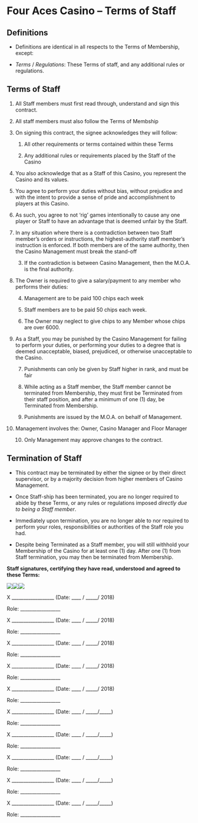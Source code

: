# Four Aces Casino – Terms of Staff

## Definitions

  - Definitions are identical in all respects to the Terms of
    Membership, except:

  - *Terms* / *Regulations*: These Terms of staff, and any additional
    rules or regulations.

## Terms of Staff

1.  All Staff members must first read through, understand and sign this
    contract.

2.  All staff members must also follow the Terms of Membship

3.  On signing this contract, the signee acknowledges they will follow:
    
    1.  All other requirements or terms contained within these Terms
    
    2.  Any additional rules or requirements placed by the Staff of the
        Casino

4.  You also acknowledge that as a Staff of this Casino, you represent
    the Casino and its values.

5.  You agree to perform your duties without bias, without prejudice and
    with the intent to provide a sense of pride and accomplishment to
    players at this Casino.

6.  As such, you agree to not ‘rig’ games intentionally to cause any one
    player or Staff to have an advantage that is deemed unfair by the
    Staff.

7.  In any situation where there is a contradiction between two Staff
    member’s orders or instructions, the highest-authority staff
    member’s instruction is enforced. If both members are of the same
    authority, then the Casino Management must break the stand-off
    
    3.  If the contradiction is between Casino Management, then the
        M.O.A. is the final authority.

8.  The Owner is required to give a salary/payment to any member who
    performs their duties:
    
    4.  Management are to be paid 100 chips each week
    
    5.  Staff members are to be paid 50 chips each week.
    
    6.  The Owner may neglect to give chips to any Member whose chips
        are over 6000.

9.  As a Staff, you may be punished by the Casino Management for failing
    to perform your duties, or performing your duties to a degree that
    is deemed unacceptable, biased, prejudiced, or otherwise
    unacceptable to the Casino.
    
    7.  Punishments can only be given by Staff higher in rank, and must
        be fair
    
    8.  While acting as a Staff member, the Staff member cannot be
        terminated from Membership, they must first be Terminated from
        their staff position, and after a minimum of one (1) day, be
        Terminated from Membership.
    
    9.  Punishments are issued by the M.O.A. on behalf of Management.

10. Management involves the: Owner, Casino Manager and Floor Manager
    
    10. Only Management may approve changes to the contract.

## Termination of Staff

  - This contract may be terminated by either the signee or by their
    direct supervisor, or by a majority decision from higher members of
    Casino Management.

  - Once Staff-ship has been terminated, you are no longer required to
    abide by these Terms, or any rules or regulations imposed *directly
    due to being a Staff member*.

  - Immediately upon termination, you are no longer able to nor required
    to perform your roles, responsibilities or authorities of the Staff
    role you had.

  - Despite being Terminated as a Staff member, you will still withhold
    your Membership of the Casino for at least one (1) day. After one
    (1) from Staff termination, you may then be terminated from
    Membership.

**<span class="underline">Staff signatures, certifying they have read,
understood and agreed to these Terms:</span>**

![](media/image1.emf)![](media/image2.emf)![](media/image3.emf)

<span class="underline">X \_\_\_\_\_\_\_\_\_\_\_\_\_\_\_\_\_\_</span>
(Date: <span class="underline">\_\_\_\_ / \_\_\_\_\_/ 2018</span>)

Role: \_\_\_\_\_\_\_\_\_\_\_\_\_\_\_\_\_

<span class="underline">X \_\_\_\_\_\_\_\_\_\_\_\_\_\_\_\_\_\_</span>
(Date: <span class="underline">\_\_\_\_ / \_\_\_\_\_/ 2018</span>)

Role: \_\_\_\_\_\_\_\_\_\_\_\_\_\_\_\_\_

<span class="underline"> X \_\_\_\_\_\_\_\_\_\_\_\_\_\_\_\_\_\_</span>
(Date: <span class="underline">\_\_\_\_ / \_\_\_\_\_/ 2018</span>)

Role: \_\_\_\_\_\_\_\_\_\_\_\_\_\_\_\_\_

<span class="underline">X \_\_\_\_\_\_\_\_\_\_\_\_\_\_\_\_\_\_</span>
(Date: <span class="underline">\_\_\_\_ / \_\_\_\_\_/ 2018</span>)

Role: \_\_\_\_\_\_\_\_\_\_\_\_\_\_\_\_\_

<span class="underline">X \_\_\_\_\_\_\_\_\_\_\_\_\_\_\_\_\_\_</span>
(Date: <span class="underline">\_\_\_\_ / \_\_\_\_\_/ 2018</span>)

Role: \_\_\_\_\_\_\_\_\_\_\_\_\_\_\_\_\_

<span class="underline">X \_\_\_\_\_\_\_\_\_\_\_\_\_\_\_\_\_\_</span>
(Date: <span class="underline">\_\_\_\_ / \_\_\_\_\_/\_\_\_\_\_</span>)

Role: \_\_\_\_\_\_\_\_\_\_\_\_\_\_\_\_\_

<span class="underline">X \_\_\_\_\_\_\_\_\_\_\_\_\_\_\_\_\_\_</span>
(Date: <span class="underline">\_\_\_\_ / \_\_\_\_\_/\_\_\_\_\_</span>)

Role: \_\_\_\_\_\_\_\_\_\_\_\_\_\_\_\_\_

<span class="underline">X \_\_\_\_\_\_\_\_\_\_\_\_\_\_\_\_\_\_</span>
(Date: <span class="underline">\_\_\_\_ / \_\_\_\_\_/\_\_\_\_\_</span>)

Role: \_\_\_\_\_\_\_\_\_\_\_\_\_\_\_\_\_

<span class="underline">X \_\_\_\_\_\_\_\_\_\_\_\_\_\_\_\_\_\_</span>
(Date: <span class="underline">\_\_\_\_ / \_\_\_\_\_/\_\_\_\_\_</span>)

Role: \_\_\_\_\_\_\_\_\_\_\_\_\_\_\_\_\_

<span class="underline">X \_\_\_\_\_\_\_\_\_\_\_\_\_\_\_\_\_\_</span>
(Date: <span class="underline">\_\_\_\_ / \_\_\_\_\_/\_\_\_\_\_</span>)

Role: \_\_\_\_\_\_\_\_\_\_\_\_\_\_\_\_\_
